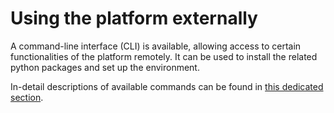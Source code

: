 # Using the platform externally

A command-line interface (CLI) is available, allowing access to certain functionalities of the platform remotely. It can be used to install the related python packages and set up the environment.

In-detail descriptions of available commands can be found in [this dedicated section](../components/cli_commands.md).